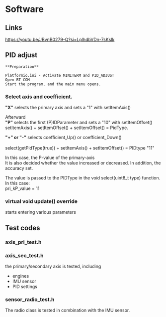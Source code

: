 # Software

## Links
https://youtu.be/JBvnB0279-Q?si=LplhdbVDn-7sKslk

## PID adjust

    **Preparation**

    Platformio.ini - Activate MINITERM and PID_ADJUST
    Open BT COM 
    Start the program, and the main menu opens.

###  Select axis and coefficient.


**"X"** selects the primary axis and sets a "1" with setItemAxis()

Afterward<br>
**"P"** selects the first (P)IDParameter and sets a "10" with setItemOffset()
    setItemAxis() + setItemOffset() + setItemOffset() = PidType.

**"+" or "-"** selects coefficient_Up() or coefficient_Down()<br>  
select(getPidType(true)) +  setItemAxis() + setItemOffset() = PIDtype "11"<br>
                                    
In this case, the P-value of the primary-axis<br>
It is also decided whether the value
increased or decreased. In addition, the accuracy set.
    
The value is passed to the PIDType in the void select(uint8_t type) function.
In this case:<br> 
    pri_kP_value = 11

### **virtual void update() override**
starts entering various parameters

## Test codes

### axis_pri_test.h
### axis_sec_test.h
the primary/secondary axis is tested, including<br>
- engines<br>
- IMU sensor<br>
- PID settings<br>

### sensor_radio_test.h
The radio class is tested in combination with the IMU sensor.
